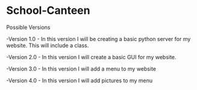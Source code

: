 # School-Canteen

Possible Versions

-Version 1.0 - In this version I will be creating a basic python server for my website. This will include a class.

-Version 2.0 - In this version I will create a basic GUI for my website.

-Version 3.0 - In this version I will add a menu to my website

-Version 4.0 - In this version I will add pictures to my menu


